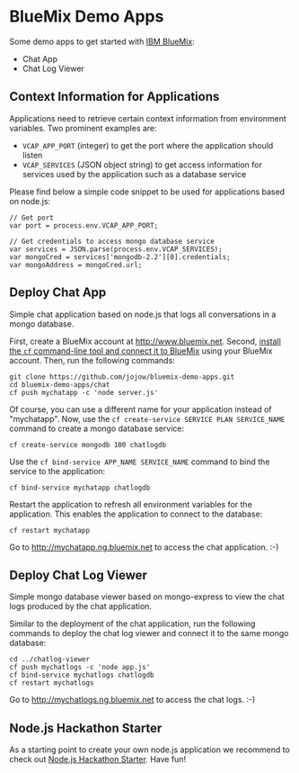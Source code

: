 # BlueMix Demo Apps

Some demo apps to get started with [IBM BlueMix](http://www.bluemix.net):

* Chat App
* Chat Log Viewer



## Context Information for Applications

Applications need to retrieve certain context information from environment variables. Two prominent examples are:

* `VCAP_APP_PORT` (integer) to get the port where the application should listen
* `VCAP_SERVICES` (JSON object string) to get access information for services used by the application such as a database service

Please find below a simple code snippet to be used for applications based on node.js:

    // Get port
    var port = process.env.VCAP_APP_PORT;

    // Get credentials to access mongo database service
    var services = JSON.parse(process.env.VCAP_SERVICES);
    var mongoCred = services['mongodb-2.2'][0].credentials;
    var mongoAddress = mongoCred.url;



## Deploy Chat App

Simple chat application based on node.js that logs all conversations in a mongo database.

First, create a BlueMix account at http://www.bluemix.net. Second, [install the `cf` command-line tool and connect it to BlueMix](http://www.ng.bluemix.net/docs/BuildingWeb.jsp#install-cf) using your BlueMix account. Then, run the following commands:

    git clone https://github.com/jojow/bluemix-demo-apps.git
    cd bluemix-demo-apps/chat
    cf push mychatapp -c 'node server.js'

Of course, you can use a different name for your application instead of "mychatapp". Now, use the `cf create-service SERVICE PLAN SERVICE_NAME` command to create a mongo database service:

    cf create-service mongodb 100 chatlogdb

Use the `cf bind-service APP_NAME SERVICE_NAME` command to bind the service to the application:

    cf bind-service mychatapp chatlogdb

Restart the application to refresh all environment variables for the application. This enables the application to connect to the database:

    cf restart mychatapp

Go to http://mychatapp.ng.bluemix.net to access the chat application. :-)



## Deploy Chat Log Viewer

Simple mongo database viewer based on mongo-express to view the chat logs produced by the chat application.

Similar to the deployment of the chat application, run the following commands to deploy the chat log viewer and connect it to the same mongo database:

    cd ../chatlog-viewer
    cf push mychatlogs -c 'node app.js'
    cf bind-service mychatlogs chatlogdb
    cf restart mychatlogs

Go to http://mychatlogs.ng.bluemix.net to access the chat logs. :-)



## Node.js Hackathon Starter

As a starting point to create your own node.js application we recommend to check out [Node.js Hackathon Starter](https://github.com/sahat/hackathon-starter). Have fun!
